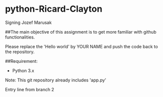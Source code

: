 # python-Ricard-Clayton
Signing Jozef Marusak 

##The main objective of this assignment is to get more familiar with github functionalities.

Please replace the 'Hello world' by YOUR NAME and push the code back to the repository.

##Requirement:
* Python 3.x


Note: This git repository already includes 'app.py'

Entry line from branch 2



